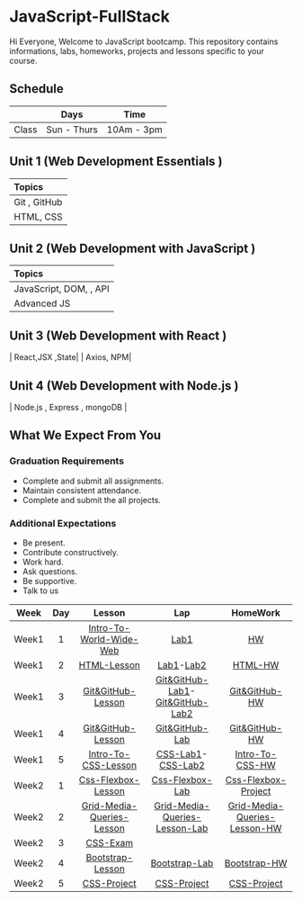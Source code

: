 # JavaScript-FullStack

Hi Everyone, Welcome to JavaScript bootcamp. This repository contains informations, labs, homeworks, projects and lessons specific to your course.

## Schedule
|  | Days | Time |
| --- | ------------- | ------------- |
| Class | Sun - Thurs  | 10Am - 3pm  |


## Unit 1 \(Web Development Essentials \)

| Topics |
| :--- |
| Git , GitHub|
| HTML, CSS |





## Unit 2 \(Web Development with JavaScript \)

| Topics |
| :--- |
| JavaScript, DOM, , API |
| Advanced JS



## Unit 3 \(Web Development with React \)

|  React,JSX ,State|
| Axios, NPM|

## Unit 4 \(Web Development with Node.js \)
| Node.js , Express , mongoDB |


## What We Expect From You
### Graduation Requirements
* Complete and submit all assignments.
* Maintain consistent attendance.
* Complete and submit the all projects.
### Additional Expectations
* Be present.
* Contribute constructively.
* Work hard.
* Ask questions.
* Be supportive.
* Talk to us


| Week | Day | Lesson | Lap | HomeWork |
|:----:|:---:|:------:|:---:|:--------:|
| Week1| 1  |[Intro-To-World-Wide-Web]()|[Lab1]()|[HW]()
| Week1| 2  |[HTML-Lesson]()|[Lab1]()-[Lab2]()|[HTML-HW]()
| Week1| 3  |[Git&GitHub-Lesson]()|[Git&GitHub-Lab1]()-[Git&GitHub-Lab2]()|[Git&GitHub-HW]()
| Week1| 4  |[Git&GitHub-Lesson]()|[Git&GitHub-Lab]()|[Git&GitHub-HW]()
| Week1| 5  |[Intro-To-CSS-Lesson]()|[CSS-Lab1]()-[CSS-Lab2]()|[Intro-To-CSS-HW]()
| Week2| 1  |[Css-Flexbox-Lesson]()|[Css-Flexbox-Lab]()|[Css-Flexbox-Project]()
| Week2| 2  |[Grid-Media-Queries-Lesson]()|[Grid-Media-Queries-Lesson-Lab]()|[Grid-Media-Queries-Lesson-HW]()
| Week2| 3  |[CSS-Exam]()
| Week2| 4  |[Bootstrap-Lesson]()|[Bootstrap-Lab]()|[Bootstrap-HW]()
| Week2| 5  |[CSS-Project]()|[CSS-Project]()|[CSS-Project]()






